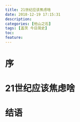 ```yaml
---
title: 21世纪应该焦虑啥
date: 2018-12-19 17:15:31
description: 
categories: [他山之石]
tags: [盖茨 今日简史] 
toc: 
feature: 
---
```

# 序
<!-- more -->

# 21世纪应该焦虑啥

# 结语